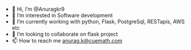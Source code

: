 - 👋 Hi, I’m @Anuragkr9
- 👀 I’m interested in Software development
- 🌱 I’m currently working with python, Flask, PostgreSql, RESTapis, AWS etc
- 💞️ I’m looking to collaborate on flask project
- 📫 How to reach me anurag.k@cuemath.com

<!---
Anuragkr9/Anuragkr9 is a ✨ special ✨ repository because its `README.md` (this file) appears on your GitHub profile.
You can click the Preview link to take a look at your changes.
--->
